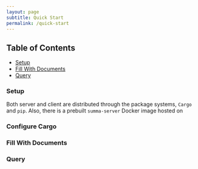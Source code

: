 ```yaml
---
layout: page
subtitle: Quick Start
permalink: /quick-start
---
```

## Table of Contents
- [Setup](#setup)
- [Fill With Documents](#fill)
- [Query](#query)

### Setup <a name="setup"></a>
Both server and client are distributed through the package systems, `Cargo` and `pip`.
Also, there is a prebuilt `summa-server` Docker image hosted on

### Configure Cargo
### Fill With Documents <a name="fill"></a>
### Query <a name="query"></a>